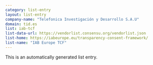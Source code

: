 ```yaml
---
category: list-entry
layout: list-entry
company-name: "Telefonica Investigación y Desarrollo S.A.U"
domain: tid.es
list: iab-tcf
list-data-url: https://vendorlist.consensu.org/vendorlist.json
list-home: https://iabeurope.eu/transparency-consent-framework/
list-name: "IAB Europe TCF"
---
```


This is an automatically generated list entry.
